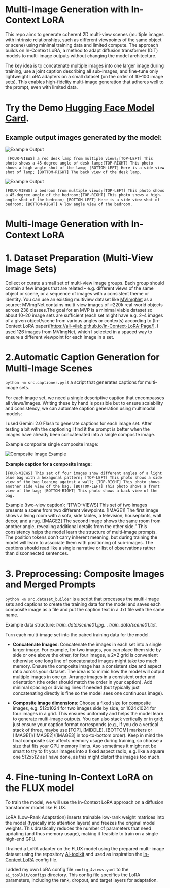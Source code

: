 # Multi-Image Generation with In-Context LoRA

This repo aims to generate coherent 2D multi-view scenes (multiple images with intrinsic relationships, such as different viewpoints of the same object or scene) using minimal training data and limited compute. The approach builds on In-Context LoRA, a method to adapt diffusion transformer (DiT) models to multi-image outputs without changing the model architecture.

The key idea is to concatenate multiple images into one larger image during training, use a joint caption describing all sub-images, and fine-tune only lightweight LoRA adapters on a small dataset (on the order of 10–100 image sets). This enables high-fidelity multi-image generation that adheres well to the prompt, even with limited data.

# Try the Demo [Hugging Face Model Card](https://huggingface.co/rmsandu/fourviews-incontext-lora).

## Example output images generated by the model:
![Example Output](example_output1.jpeg)
```
 [FOUR-VIEWS] a red desk lamp from multiple views;[TOP-LEFT] This photo shows a 45-degree angle of desk lamp;[TOP-RIGHT] This photo shows a high-angle shot of the lamp; [BOTTOM-LEFT] Here is a side view shot of lamp; [BOTTOM-RIGHT] The back view of the desk lamp.
``` 
![Example Output](example_output2.jpeg)
```
[FOUR-VIEWS] a bedroom from multiple views;[TOP-LEFT] This photo shows a 45-degree angle of the bedroom;[TOP-RIGHT] This photo shows a high-angle shot of the bedroom; [BOTTOM-LEFT] Here is a side view shot of bedroom; [BOTTOM-RIGHT] A low angle view of the bedroom.
```
# Multi-Image Generation with In-Context LoRA

# 1. Dataset Preparation (Multi-View Image Sets)
Collect or curate a small set of multi-view image groups. Each group should contain a few images that are related – e.g. different views of the same object or scene, or a sequence of images with a consistent theme or identity. You can use an existing multiview dataset like [MVImgNet](https://github.com/GAP-LAB-CUHK-SZ/MVImgNet) as a source: MVImgNet contains multi-view images of ~220k real-world objects across 238 classes.The goal for an MVP is a minimal viable dataset so about 10–20 image sets are sufficient (each set might have e.g. 2–4 images of a given object/scene from various angles or contexts) according to (In-Context LoRA paper)[https://ali-vilab.github.io/In-Context-LoRA-Page/]. I used 126 images from MVImgNet, which I selected in a spaced way to ensure a different viewpoint for each image in a set.

# 2.Automatic Caption Generation for Multi-Image Scenes

`python -m src.captioner.py` is a script that generates captions for multi-image sets.

For each image set, we need a single descriptive caption that encompasses all views/images. Writing these by hand is possible but to ensure scalability and consistency, we can automate caption generation using multimodal models:

I used Gemini 2.0 Flash to generate captions for each image set. After testing a bit with the captioning I find it the prompt is better when the images have already been concatenated into a single composite image. 

Example composite single composite image:

![Composite Image Example](composite_example.jpeg)

**Example caption for a composite image:**
``` 
[FOUR-VIEWS] This set of four images show different angles of a light blue bag with a hexagonal pattern; [TOP-LEFT] This photo shows a side view of the bag leaning against a wall; [TOP-RIGHT] This photo shows another side view of the bag; [BOTTOM-LEFT] This photo shows a front view of the bag; [BOTTOM-RIGHT] This photo shows a back view of the bag.
```

Example (two-view caption): “[TWO-VIEWS] This set of two images presents a scene from two different viewpoints. [IMAGE1] The first image shows a living room with a sofa, side tables, a television, houseplants, wall decor, and a rug. [IMAGE2] The second image shows the same room from another angle, revealing additional details from the other side.” This consistency helps the model learn the structure of multi-image prompts. The position tokens don’t carry inherent meaning, but during training the model will learn to associate them with positioning of sub-images. The captions should read like a single narrative or list of observations rather than disconnected sentences.

# 3. Preprocessing: Composite Images and Merged Prompts
 `python -m src.dataset_builder` is a script that processes the multi-image sets and captions to create the training data for the model and saves each composite image as a file and put the caption text in a .txt file with the same name.

Example data structure: *train_data/scene01.jpg... train_data/scene01.txt.*


Turn each multi-image set into the paired training data for the model.
- **Concatenate Images**: Concatenate the images in each set into a single larger image. For example, for two images, you can place them side by side or one above the other, for four images, a 2×2 grid is convenient otherwise one long line of concatenated images might take too much memory. Ensure the composite image has a consistent size and aspect ratio across your dataset. The idea is to mimic how the model will output multiple images in one go. Arrange images in a consistent order and orientation (the order should match the order in your caption). Add minimal spacing or dividing lines if needed (but typically just concatenating directly is fine so the model sees one continuous image).

 - **Composite image dimensions**: Choose a fixed size for composite images, e.g. 512x1024 for two images side by side, or 1024x1024 for four images in a grid. This ensures uniformity and helps the model learn to generate multi-image outputs. You can also stack vertically or in grid; just ensure your caption format corresponds (e.g., if you do a vertical stack of three, maybe use [TOP], [MIDDLE], [BOTTOM] markers or [IMAGE1]/[IMAGE2]/[IMAGE3] in top-to-bottom order). Keep in mind the final composite size affects memory usage during training, so choose a size that fits your GPU memory limits. Aso sometimes it might not be smart to try to fit your images into a fixed aspect radio, e.g. like a square one 512x512 as I have done, as this might distort the images too much.


# 4. Fine-tuning In-Context LoRA on the FLUX model
To train the model, we will use the In-Context LoRA approach on a diffusion transformer model like FLUX.

LoRA (Low-Rank Adaptation) inserts trainable low-rank weight matrices into the model (typically into attention layers) and freezes the original model weights. This drastically reduces the number of parameters that need updating (and thus memory usage), making it feasible to train on a single high-end GPU.

I trained a LoRA adapter on the FLUX model using the prepared multi-image dataset using the repository [AI-toolkit](https://github.com/ostris/ai-toolkit) and used as inspiration the [In-Context LoRA](https://github.com/ali-vilab/In-Context-LoRA/tree/main) config file.

I added my own LoRA config file `config_4views.yaml` to the `ai_toolkit/configs` directory. This config file specifies the LoRA parameters, including the rank, dropout, and target layers for adaptation.